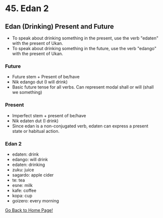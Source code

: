# 45. Edan 2
##  Edan (Drinking) Present and  Future
* To speak about drinking something in the present, use the verb "edaten" with the present of Ukan.
* To speak about drinking something in the future, use the verb "edango" with the present of Ukan.
### Future
* Future stem + Present of be/have
* Nik edango dut (I will drink)
* Basic future tense for all verbs. Can represent modal shall or will (shall we something)
### Present
* Imperfect stem + present of be/have
* Nik edaten dut (I drink)
* Since edan is a non-conjugated verb, edaten can express a present state or habitual action.

###  Edan 2
* edaten: drink
* edango: will drink
* edaten: drinking
* zuku: juice
* sagardo: apple cider
* te: tea
* esne: milk
* kafe: coffee
* kopa: cup
* goizero: every morning

[ Go Back to Home Page!](..)
